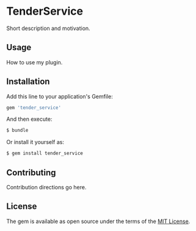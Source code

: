# TenderService
Short description and motivation.

## Usage
How to use my plugin.

## Installation
Add this line to your application's Gemfile:

```ruby
gem 'tender_service'
```

And then execute:
```bash
$ bundle
```

Or install it yourself as:
```bash
$ gem install tender_service
```

## Contributing
Contribution directions go here.

## License
The gem is available as open source under the terms of the [MIT License](https://opensource.org/licenses/MIT).
